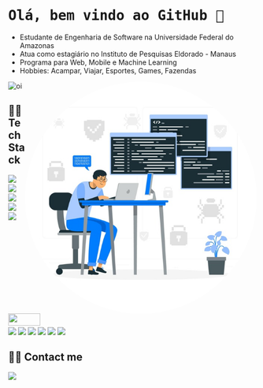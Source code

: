 <h1 align="left"> <samp> Olá, bem vindo ao GitHub 🤠 </h1> 
  
- Estudante de Engenharia de Software na Universidade Federal do Amazonas
- Atua como estagiário no Instituto de Pesquisas Eldorado - Manaus
- Programa para Web, Mobile e Machine Learning
- Hobbies: Acampar, Viajar, Esportes, Games, Fazendas

<div id="main">
    <img width="400em" src= "https://github-readme-stats.vercel.app/api?username=assuncaofelipe&show_icons=true,contribs&count_private=true" alt ="oi">
    <!-- BANNER --> 
    <img align='right' src="https://raw.githubusercontent.com/assuncaofelipe/assuncaofelipe/main/images/capas/capa3.png" width="470em" > 
</div>

## 👨‍💻 Tech Stack

<section>
    <img src="https://img.shields.io/badge/ReactJS-1572B6?style=flat-square&logo=React&logoColor=white" height="25"/>
    <!-- <img src="https://img.shields.io/badge/Angular-E34F26?style=flat-square&logo=angular&logoColor=white" height="25"/> -->
    <img src="https://img.shields.io/badge/JavaScript-ffb13b?style=flat-square&logo=javascript&logoColor=white" height="25"/>
    <img src="https://img.shields.io/badge/Node-84BD48?style=flat-square&logo=javascript&logoColor=white" height="25"/>
    <img src="https://img.shields.io/badge/Python-367EB2?style=flat-square&logo=Python&logoColor=white" height="25"/>
    <img src="https://img.shields.io/badge/Django-092E20?style=flat-square&logo=Django&logoColor=white" height="25"/>
    <img src="https://img.shields.io/badge/C/C++-DA1C1F?style=flat-square&logo=C&logoColor=white" height="25" width="65"/>
</section>

<!-- <section>
    <img src="https://img.shields.io/badge/Java-E2482D?style=flat-square&logo=java&logoColor=white" height="25"/>
    <img src="https://img.shields.io/badge/Spring Boot-6DB33F?style=flat-square&logo=Spring&logoColor=white" height="25"/>
</section> -->

<section>
    <img src="https://img.shields.io/badge/Mysql-E56722?style=flat-square&logo=MySql&logoColor=white" height="25"/>
    <img src="https://img.shields.io/badge/Postgresql-306893?style=flat-square&logo=Postgresql&logoColor=white" height="25"/>
    <img src="https://img.shields.io/badge/Bootstrap-816FF9?style=flat-square&logo=Bootstrap&logoColor=white" height="25"/>
    <img src="https://img.shields.io/badge/Bulma-6FC6A7?style=flat-square&logo=Bulma&logoColor=white" height="25"/>
    <img src="https://img.shields.io/badge/HTML-E34F26?style=flat-square&logo=html5&logoColor=white" height="25"/>
    <img src="https://img.shields.io/badge/CSS-1572B6?style=flat-square&logo=css3&logoColor=white" height="25"/> 
</section>

## 🙋‍♂️ Contact me   
<section>
    <a href="https://www.linkedin.com/in/assuncao-felipe/" target="_blank">
    <img src="https://img.shields.io/badge/linkedin-%230077B5.svg?&style=for-the-badge&logo=linkedin&logoColor=white" height="30"></a>
    <!-- <a href="https://discord.com/users/650143772969205804" target="_blank">
    <img src="https://img.shields.io/badge/Felipe%233397-5865F2?style=for-the-badge&logo=Discord&logoColor=white"  target="_blank"></a> -->
</section>
